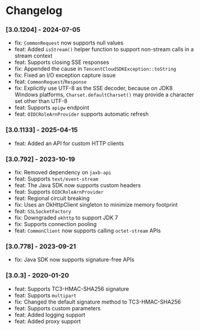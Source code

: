 # Changelog

### [3.0.1204] - 2024-07-05

- fix: `CommonRequest` now supports null values
- feat: Added `isStream()` helper function to support non-stream calls in a stream context
- feat: Supports closing SSE responses
- fix: Appended the cause in `TencentCloudSDKException::toString`
- fix: Fixed an I/O exception capture issue
- feat: `CommonRequest`/`Response`
- fix: Explicitly use UTF-8 as the SSE decoder, because on JDK8 Windows platforms, `Charset.defaultCharset()` may
  provide a character set other than UTF-8
- feat: Supports `apigw` endpoint
- feat: `OIDCRoleArnProvider` supports automatic refresh

### [3.0.1133] - 2025-04-15

- feat: Added an API for custom HTTP clients

### [3.0.792] - 2023-10-19

- fix: Removed dependency on `jaxb-api`
- feat: Supports `text/event-stream`
- feat: The Java SDK now supports custom headers
- feat: Supports `OIDCRoleArnProvider`
- feat: Regional circuit breaking
- fix: Uses an OkHttpClient singleton to minimize memory footprint
- feat: `SSLSocketFactory`
- fix: Downgraded `okhttp` to support JDK 7
- fix: Supports connection pooling
- feat: `CommonClient` now supports calling `octet-stream` APIs

### [3.0.778] - 2023-09-21

- fix: Java SDK now supports signature-free APIs

### [3.0.3] - 2020-01-20

- feat: Supports TC3-HMAC-SHA256 signature
- feat: Supports `multipart`
- fix: Changed the default signature method to TC3-HMAC-SHA256
- feat: Supports custom parameters
- feat: Added logging support
- feat: Added proxy support